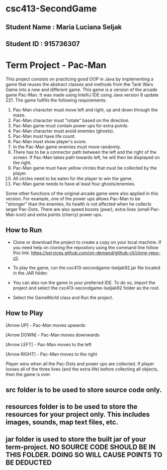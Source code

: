 # csc413-SecondGame

## Student Name  : Maria Luciana Seljak
## Student ID    : 915736307

# Term Project - Pac-Man
This project consists on practicing good OOP in Java by implementing a game that reuses the abstract classes and methods from the Tank Wars Game into a new and different game. This game is a version of the arcade game Pac-Man. It was made using IntelliJ IDE using Java version 8 update 221. The game fullfils the following requirements:
1. Pac-Man character must move left and right, up and down through the maze.
2. Pac-Man character must "rotate" based on the direction.
3. Pac-Man game must contain power ups for extra points.
4. Pac-Man character must avoid enemies (ghosts).
5. Pac-Man must have life count.
6. Pac-Man must show player's score.
7. In the Pac-Man game enemies must move randomly.
8. There has to be a connector path between the left and the right of the screen. If Pac-Man takes path towards left, he will then be displayed on the right.
9. Pac-Man game must have yellow circles that must be collected by the player.
10. All circles need to be eaten for the player to win the game. 
11. Pac-Man game needs to have at least four ghosts/enemies.

Some other functions of the original arcade game were also applied in this version. For example, one of the power ups allows Pac-Man to be "stronger" than the enemies. Its health is not affected when he collects larger Pac-Dots. There are also speed boosts (pear), extra lives (small Pac-Man icon) and extra points (cherry) power ups.

## How to Run
* Clone or download the project to create a copy on your local machine. If you need help on cloning the repository using the command line follow this link: https://services.github.com/on-demand/github-cli/clone-repo-cli.
* To play the game, run the csc413-secondgame-lseljak92.jar file located in the JAR folder.

* You can also run the game in your preferred IDE. To do so, import the project and select the csc413-secondgame-lseljak92 folder as the root.
* Select the GameWorld class and Run the project.

## How to Play

[Arrow UP]    -    Pac-Man moves upwards

[Arrow DOWN]  -    Pac-Man moves downwards

[Arrow LEFT]  -    Pac-Man moves to the left

[Arrow RIGHT] -    Pac-Man moves to the right

Player wins when all the Pac-Dots and power ups are collected. If player looses all of the three lives (and the extra life) before collecting all objects, then the game is over.


## src folder is to be used to store source code only.

## resources folder is to be used to store the resources for your project only. This includes images, sounds, map text files, etc.

## jar folder is used to store the built jar of your term-project. NO SOURCE CODE SHOULD BE IN THIS FOLDER. DOING SO WILL CAUSE POINTS TO BE DEDUCTED

